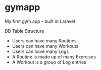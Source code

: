 # gymapp
My first gym app - built in Laravel

DB Table Structure

 - Users can have many Routines
 - Users can have many Workouts
 - Users can have many Logs
 - A Routine is made up of many Exercises
 - A Workout is a group of Log entries
